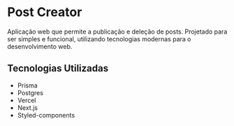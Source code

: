 # Post Creator

Aplicação web que permite a publicação e deleção de posts. Projetado para ser simples e funcional, utilizando tecnologias modernas para o desenvolvimento web.

## Tecnologias Utilizadas

- Prisma
- Postgres
- Vercel
- Next.js
- Styled-components

